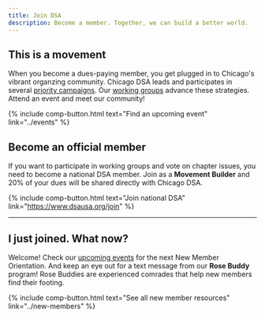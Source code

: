 ```yaml
---
title: Join DSA
description: Become a member. Together, we can build a better world.
---
```


## This is a movement

When you become a dues-paying member, you get plugged in to Chicago's vibrant organzing community. Chicago DSA leads and participates in several [priority campaigns](../campaigns). Our [working groups](../working-groups) advance these strategies. Attend an event and meet our community!

{% include comp-button.html text="Find an upcoming event" link="../events" %}

## Become an official member

If you want to participate in working groups and vote on chapter issues, you need to become a national DSA member. Join as a **Movement Builder** and 20% of your dues will be shared directly with Chicago DSA. 

{% include comp-button.html text="Join national DSA" link="https://www.dsausa.org/join" %}

----

## I just joined. What now?

Welcome! Check our [upcoming events](../events) for the next New Member Orientation. And keep an eye out for a text message from our **Rose Buddy** program! Rose Buddies are experienced comrades that help new members find their footing. 

{% include comp-button.html text="See all new member resources" link="../new-members" %}
